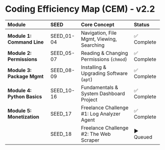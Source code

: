 # Coding Efficiency Map (CEM) - v2.2

| Module | SEED | Core Concept | Status |
| :--- | :--- | :--- | :--- |
| **Module 1: Command Line** | SEED_01-04 | Navigation, File Mgmt, Viewing, Searching | ✅ Complete |
| **Module 2: Permissions** | SEED_05-07 | Reading & Changing Permissions (`chmod`) | ✅ Complete |
| **Module 3: Package Mgmt** | SEED_08-09 | Installing & Upgrading Software (`apt`) | ✅ Complete |
| **Module 4: Python Basics**| SEED_10-16 | Fundamentals & System Dashboard Project | ✅ Complete |
| **Module 5: Monetization**| SEED_17 | Freelance Challenge #1: Log Analyzer Agent | ✅ Complete |
| | SEED_18 | Freelance Challenge #2: The Web Scraper | ▶️ Queued |